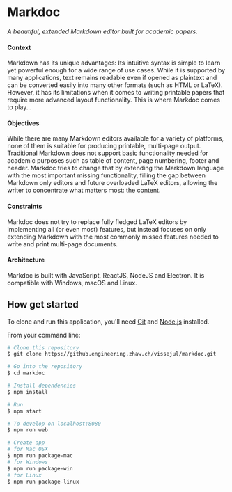 # Markdoc

*A beautiful, extended Markdown editor built for academic papers.*

#### Context

Markdown has its unique advantages: Its intuitive syntax is simple to learn yet powerful enough for a wide range of use cases. While it is supported by many applications, text remains readable even if opened as plaintext and can be converted easily into many other formats (such as HTML or LaTeX). However, it has its limitations when it comes to writing printable papers that require more advanced layout functionality. This is where Markdoc comes to play...

#### Objectives

While there are many Markdown editors available for a variety of platforms, none of them is suitable for producing printable, multi-page output. Traditional Markdown does not support basic functionality needed for academic purposes such as table of content, page numbering, footer and header. Markdoc tries to change that by extending the Markdown language with the most important missing functionality, filling the gap between Markdown only editors and future overloaded LaTeX editors, allowing the writer to concentrate what matters most: the content.

#### Constraints

Markdoc does not try to replace fully fledged LaTeX editors by implementing all (or even most) features, but instead focuses on only extending Markdown with the most commonly missed features needed to write and print multi-page documents.

#### Architecture

Markdoc is built with JavaScript, ReactJS, NodeJS and Electron. It is compatible with Windows, macOS and Linux.



## How get started

To clone and run this application, you'll need [Git](https://git-scm.com) and [Node.js](https://nodejs.org/en/download/) installed.

From your command line:

```bash
# Clone this repository
$ git clone https://github.engineering.zhaw.ch/vissejul/markdoc.git

# Go into the repository
$ cd markdoc

# Install dependencies
$ npm install

# Run
$ npm start

# To develop on localhost:8080
$ npm run web

# Create app
# for Mac OSX
$ npm run package-mac
# for Windows
$ npm run package-win
# for Linux
$ npm run package-linux
```
